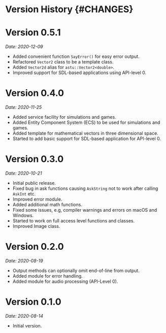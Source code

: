# Version History {#CHANGES}

# Version 0.5.1
*Date: 2020-12-09*

- Added convenient function `SayError()` for easy error output.
- Refactored `Vector2` class to be a template class.
- Added `Vector2d` alias for `astu::Vector2<double>`.
- Improved support for SDL-based applications using API-level 0.

# Version 0.4.0
*Date: 2020-11-25*

- Added service facility for simulations and games.
- Added Entity Component System (ECS) to be used for simulations and games.
- Added template for mathematical vectors in three dimensional space.
- Started to add basic support for SDL-based application for API-level 0.

# Version 0.3.0
*Date: 2020-10-21*

- Initial public release.
- Fixed bug in ask functions causing `AskString` not to work after calling `AskInt` etc.
- Improved error module.
- Added additional math functions.
- Fixed some issues, e.g, compiler warnings and errors on macOS and Windows. 
- Started to work on full access level functions and classes.
- Improved Image class.

# Version 0.2.0
*Date: 2020-08-19*

- Output methods can optionally omit end-of-line from output.
- Added module for error handling.
- Added module for audio processing (API-Level 0).

# Version 0.1.0
*Date: 2020-08-14*

- Initial version.